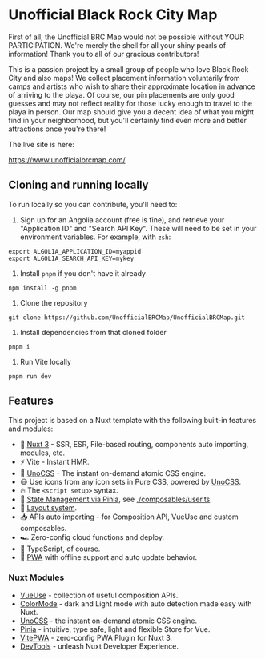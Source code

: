 # Unofficial Black Rock City Map

First of all, the Unofficial BRC Map would not be possible without YOUR PARTICIPATION. We're merely the shell for all your shiny pearls of information! Thank you to all of our gracious contributors!

This is a passion project by a small group of people who love Black Rock City and also maps! We collect placement information voluntarily from camps and artists who wish to share their approximate location in advance of arriving to the playa. Of course, our pin placements are only good guesses and may not reflect reality for those lucky enough to travel to the playa in person. Our map should give you a decent idea of what you might find in your neighborhood, but you'll certainly find even more and better attractions once you're there!

The live site is here:

https://www.unofficialbrcmap.com/

## Cloning and running locally

To run locally so you can contribute, you'll need to:

1. Sign up for an Angolia account (free is fine), and retrieve your "Application ID" and "Search API Key". These will need to be set in your environment variables. For example, with `zsh`:

```shell
export ALGOLIA_APPLICATION_ID=myappid
export ALGOLIA_SEARCH_API_KEY=mykey
```

1. Install `pnpm` if you don't have it already

```shell
npm install -g pnpm
```

1. Clone the repository

```shell
git clone https://github.com/UnofficialBRCMap/UnofficialBRCMap.git
```

1. Install dependencies from that cloned folder

```shell
pnpm i
```

1. Run Vite locally

```shell
pnpm run dev
```

## Features

This project is based on a Nuxt template with the following built-in features and modules:

- 💚 [Nuxt 3](https://nuxt.com/) - SSR, ESR, File-based routing, components auto importing, modules, etc.
- ⚡️ Vite - Instant HMR.
- 🎨 [UnoCSS](https://github.com/unocss/unocss) - The instant on-demand atomic CSS engine.
- 😃 Use icons from any icon sets in Pure CSS, powered by [UnoCSS](https://github.com/unocss/unocss).
- 🔥 The `<script setup>` syntax.
- 🍍 [State Management via Pinia](https://github.com/vuejs/pinia), see [./composables/user.ts](./composables/user.ts).
- 📑 [Layout system](./layouts).
- 📥 APIs auto importing - for Composition API, VueUse and custom composables.
- 🏎 Zero-config cloud functions and deploy.
- 🦾 TypeScript, of course.
- 📲 [PWA](https://github.com/vite-pwa/nuxt) with offline support and auto update behavior.

### Nuxt Modules

- [VueUse](https://github.com/vueuse/vueuse) - collection of useful composition APIs.
- [ColorMode](https://github.com/nuxt-modules/color-mode) - dark and Light mode with auto detection made easy with Nuxt.
- [UnoCSS](https://github.com/unocss/unocss) - the instant on-demand atomic CSS engine.
- [Pinia](https://github.com/vuejs/pinia) - intuitive, type safe, light and flexible Store for Vue.
- [VitePWA](https://github.com/vite-pwa/nuxt) - zero-config PWA Plugin for Nuxt 3.
- [DevTools](https://github.com/nuxt/devtools) - unleash Nuxt Developer Experience.

